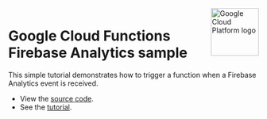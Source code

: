 <img src="https://avatars2.githubusercontent.com/u/2810941?v=3&s=96" alt="Google Cloud Platform logo" title="Google Cloud Platform" align="right" height="96" width="96"/>

# Google Cloud Functions Firebase Analytics sample

This simple tutorial demonstrates how to trigger a function when a Firebase Analytics event is received.

- View the [source code][code].
- See the [tutorial].

[code]: index.php
[tutorial]: https://cloud.google.com/functions/docs/samples/functions-firebase-analytics
